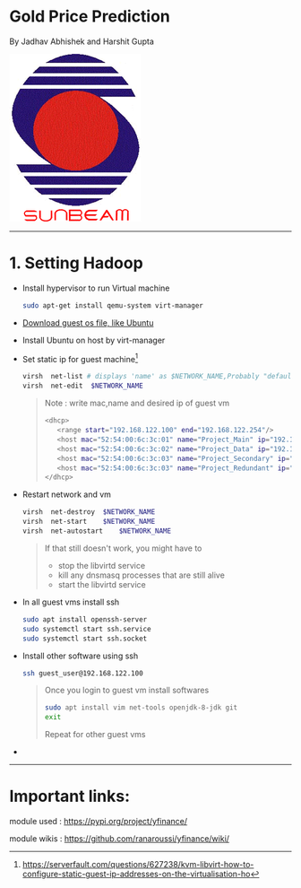 # Gold Price Prediction

By Jadhav Abhishek and Harshit Gupta</br>

![logo](./data/logo.png)

---

# 1. Setting Hadoop
- Install hypervisor to run Virtual machine

    ```bash
    sudo apt-get install qemu-system virt-manager 
    ```
- [Download guest os file, like Ubuntu](https://ubuntu.com/download)
- Install Ubuntu on host by virt-manager
- Set static ip for guest machine[^1]
    ```bash
    virsh  net-list # displays 'name' as $NETWORK_NAME,Probably "default"
    virsh  net-edit  $NETWORK_NAME
    ```
    >Note : write mac,name and desired ip of guest vm
    >```bash
    ><dhcp>
    >    <range start="192.168.122.100" end="192.168.122.254"/>
    >    <host mac="52:54:00:6c:3c:01" name="Project_Main" ip="192.168.122.100"/>
    >    <host mac="52:54:00:6c:3c:02" name="Project_Data" ip="192.168.122.101"/>
    >    <host mac="52:54:00:6c:3c:03" name="Project_Secondary" ip="192.168.122.102"/>
    >    <host mac="52:54:00:6c:3c:03" name="Project_Redundant" ip="192.168.122.103"/>
    ></dhcp>
    >```
- Restart network and vm
    ```bash
    virsh  net-destroy  $NETWORK_NAME  
    virsh  net-start    $NETWORK_NAME 
    virsh  net-autostart    $NETWORK_NAME 
    ```
    >If that still doesn't work, you might have to
    >- stop the libvirtd service
    >- kill any dnsmasq processes that are still alive
    >- start the libvirtd service

- In all guest vms install ssh
    ```bash
    sudo apt install openssh-server
    sudo systemctl start ssh.service
    sudo systemctl start ssh.socket
    ```

- Install other software using ssh
    ```bash
    ssh guest_user@192.168.122.100
    ```
    >Once you login to guest vm install softwares
    >```bash
    >sudo apt install vim net-tools openjdk-8-jdk git
    >exit
    >```
    >Repeat for other guest vms

- 




---
# Important links:

module used : 
https://pypi.org/project/yfinance/

module wikis : 
https://github.com/ranaroussi/yfinance/wiki/


[^1]:https://serverfault.com/questions/627238/kvm-libvirt-how-to-configure-static-guest-ip-addresses-on-the-virtualisation-ho